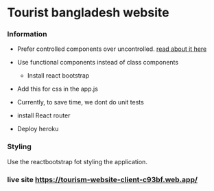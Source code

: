 # Tourist bangladesh website

### Information

- Prefer controlled components over uncontrolled. [read about it here](https://reactjs.org/docs/forms.html#controlled-components)
- Use functional components instead of class components

  - Install react bootstrap

- Add this for css in the app.js

- Currently, to save time, we dont do unit tests
- install React router
- Deploy heroku

### Styling

Use the reactbootstrap fot styling the application.

### live site https://tourism-website-client-c93bf.web.app/
